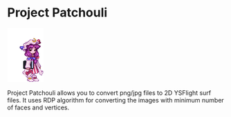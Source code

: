 # Project Patchouli

![Patchouli](assets/patchouli.gif)

Project Patchouli allows you to convert png/jpg files to 2D YSFlight surf files. It uses
RDP algorithm for converting the images with minimum number of faces and vertices.
